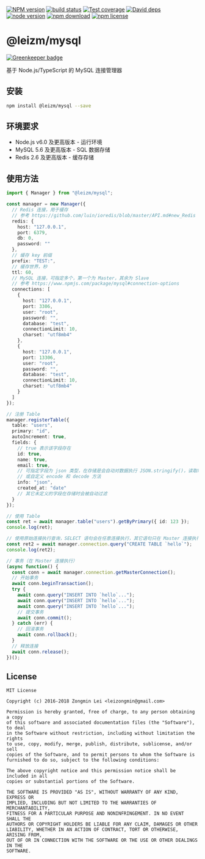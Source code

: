 [![NPM version][npm-image]][npm-url]
[![build status][travis-image]][travis-url]
[![Test coverage][coveralls-image]][coveralls-url]
[![David deps][david-image]][david-url]
[![node version][node-image]][node-url]
[![npm download][download-image]][download-url]
[![npm license][license-image]][download-url]

[npm-image]: https://img.shields.io/npm/v/@leizm/mysql.svg?style=flat-square
[npm-url]: https://npmjs.org/package/@leizm/mysql
[travis-image]: https://img.shields.io/travis/leizongmin/leizm-mysql.svg?style=flat-square
[travis-url]: https://travis-ci.org/leizongmin/leizm-mysql
[coveralls-image]: https://img.shields.io/coveralls/leizongmin/leizm-mysql.svg?style=flat-square
[coveralls-url]: https://coveralls.io/r/leizongmin/leizm-mysql?branch=master
[david-image]: https://img.shields.io/david/leizongmin/leizm-mysql.svg?style=flat-square
[david-url]: https://david-dm.org/leizongmin/leizm-mysql
[node-image]: https://img.shields.io/badge/node.js-%3E=_6.0-green.svg?style=flat-square
[node-url]: http://nodejs.org/download/
[download-image]: https://img.shields.io/npm/dm/@leizm/mysql.svg?style=flat-square
[download-url]: https://npmjs.org/package/@leizm/mysql
[license-image]: https://img.shields.io/npm/l/@leizm/mysql.svg

# @leizm/mysql

[![Greenkeeper badge](https://badges.greenkeeper.io/leizongmin/leizm-mysql.svg)](https://greenkeeper.io/)

基于 Node.js/TypeScript 的 MySQL 连接管理器

## 安装

```bash
npm install @leizm/mysql --save
```

## 环境要求

* Node.js v6.0 及更高版本 - 运行环境
* MySQL 5.6 及更高版本 - SQL 数据存储
* Redis 2.6 及更高版本 - 缓存存储

## 使用方法

```typescript
import { Manager } from "@leizm/mysql";

const manager = new Manager({
  // Redis 连接，用于缓存
  // 参考 https://github.com/luin/ioredis/blob/master/API.md#new_Redis
  redis: {
    host: "127.0.0.1",
    port: 6379,
    db: 0,
    password: ""
  },
  // 缓存 key 前缀
  prefix: "TEST:",
  // 缓存世界，秒
  ttl: 60,
  // MySQL 连接，可指定多个，第一个为 Master，其余为 Slave
  // 参考 https://www.npmjs.com/package/mysql#connection-options
  connections: [
    {
      host: "127.0.0.1",
      port: 3306,
      user: "root",
      password: "",
      database: "test",
      connectionLimit: 10,
      charset: "utf8mb4"
    },
    {
      host: "127.0.0.1",
      port: 13306,
      user: "root",
      password: "",
      database: "test",
      connectionLimit: 10,
      charset: "utf8mb4"
    }
  ]
});

// 注册 Table
manager.registerTable({
  table: "users",
  primary: "id",
  autoIncrement: true,
  fields: {
    // true 表示该字段存在
    id: true,
    name: true,
    email: true,
    // 可指定字段为 json 类型，在存储是会自动对数据执行 JSON.stringify()，读取时执行 JSON.parse()
    // 或自定义 encode 和 decode 方法
    info: "json",
    created_at: "date"
    // 其它未定义的字段在存储时会被自动过滤
  }
});

// 使用 Table
const ret = await manager.table("users").getByPrimary({ id: 123 });
console.log(ret);

// 使用原始连接执行查询，SELECT 语句会在任意连接执行，其它语句只在 Master 连接执行
const ret2 = await manager.connection.query("CREATE TABLE `hello`");
console.log(ret2);

// 事务（在 Master 连接执行）
(async function() {
  const conn = await manager.connection.getMasterConnection();
  // 开始事务
  await conn.beginTransaction();
  try {
    await conn.query("INSERT INTO `hello`...");
    await conn.query("INSERT INTO `hello`...");
    await conn.query("INSERT INTO `hello`...");
    // 提交事务
    await conn.commit();
  } catch (err) {
    // 回滚事务
    await conn.rollback();
  }
  // 释放连接
  await conn.release();
})();
```

## License

```text
MIT License

Copyright (c) 2016-2018 Zongmin Lei <leizongmin@gmail.com>

Permission is hereby granted, free of charge, to any person obtaining a copy
of this software and associated documentation files (the "Software"), to deal
in the Software without restriction, including without limitation the rights
to use, copy, modify, merge, publish, distribute, sublicense, and/or sell
copies of the Software, and to permit persons to whom the Software is
furnished to do so, subject to the following conditions:

The above copyright notice and this permission notice shall be included in all
copies or substantial portions of the Software.

THE SOFTWARE IS PROVIDED "AS IS", WITHOUT WARRANTY OF ANY KIND, EXPRESS OR
IMPLIED, INCLUDING BUT NOT LIMITED TO THE WARRANTIES OF MERCHANTABILITY,
FITNESS FOR A PARTICULAR PURPOSE AND NONINFRINGEMENT. IN NO EVENT SHALL THE
AUTHORS OR COPYRIGHT HOLDERS BE LIABLE FOR ANY CLAIM, DAMAGES OR OTHER
LIABILITY, WHETHER IN AN ACTION OF CONTRACT, TORT OR OTHERWISE, ARISING FROM,
OUT OF OR IN CONNECTION WITH THE SOFTWARE OR THE USE OR OTHER DEALINGS IN THE
SOFTWARE.
```
